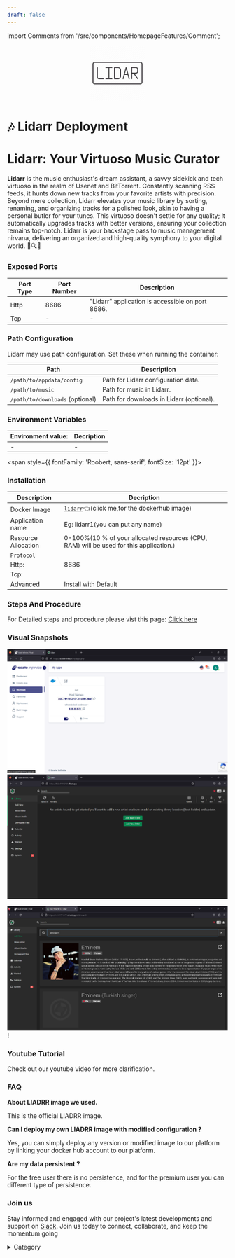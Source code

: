 ```yaml
---
draft: false
---
```

import Comments from '/src/components/HomepageFeatures/Comment';

<p align="center">
  <img src="/img/r43.jpg" alt="Alt Text" width="25%"/>
</p> 
<span style={{ fontFamily: 'Roobert, sans-serif', fontSize: '12pt' }}>


# 🎶 Lidarr Deployment

# Lidarr: Your Virtuoso Music Curator

**Lidarr** is the music enthusiast's dream assistant, a savvy sidekick and tech virtuoso in the realm of Usenet and BitTorrent. Constantly scanning RSS feeds, it hunts down new tracks from your favorite artists with precision. Beyond mere collection, Lidarr elevates your music library by sorting, renaming, and organizing tracks for a polished look, akin to having a personal butler for your tunes. This virtuoso doesn't settle for any quality; it automatically upgrades tracks with better versions, ensuring your collection remains top-notch. Lidarr is your backstage pass to music management nirvana, delivering an organized and high-quality symphony to your digital world. 🎵🔍🌟

### Exposed Ports

| Port Type | Port Number | Description                                       |
| --------- | ----------- | ------------------------------------------------- |
| Http      | 8686        | "Lidarr" application is accessible on port 8686. |
| Tcp       | -           | -             |

### Path Configuration

Lidarr may use path configuration. Set these when running the container:

| Path                          | Description                             |
| ----------------------------- | --------------------------------------- |
| `/path/to/appdata/config`     | Path for Lidarr configuration data.     |
| `/path/to/music`              | Path for music in Lidarr.               |
| `/path/to/downloads` (optional) | Path for downloads in Lidarr (optional). |


### Environment Variables


|   **Environment value:**          | Decription                                                                                                               | 
| --------------------- | ------                                                                                                                   | 
|-       |  -                              |

</span>


<span style={{ fontFamily: 'Roobert, sans-serif', fontSize: '12pt' }}>

### Installation

|  Description          | Decription                                                                                                               | 
| --------------------- | ------                                                                                                                   | 
| Docker Image          |  [`lidarr`](https://hub.docker.com/r/linuxserver/lidarr)👈(click me,for the dockerhub image)                                   |
| Application name      |  Eg: lidarr1(you can put any name)                                                                                        | 
| Resource Allocation   |  0-100%(10 % of your allocated resources (CPU, RAM) will be used for this application.)                                  | 
| `Protocol`            |                                                                                                                          | 
|  Http:                | 8686                                                                                                                      |
|  Tcp:                 |                                                                                                                          | 
|    Advanced           |    Install with Default                                                                                                  |


### Steps And Procedure

For Detailed steps and procedure please vist this page: [Click here](https://techscaleinfinite.github.io/introduction/cloud-float/Steps%20and%20procedure)




### Visual Snapshots

![Alt Text](/img/wwr.jpg)
![Alt Text](/img/eeg.jpg)

![Alt Text](/img/dfdd.jpg)
!

### Youtube Tutorial&#x20;

Check out our youtube video for more clarification.



### FAQ

**About LIADRR image we used.**

This is the official LIADRR image.

**Can I deploy my own LIADRR image with modified configuration ?**

Yes, you can simply deploy any version or modified image to our platform by linking your docker hub account to our platform.

**Are my data persistent ?**

For the free user there is no persistence, and for the premium user you can different type of persistence.

### Join us

Stay informed and engaged with our project's latest developments and support on [Slack](https://app.slack.com/client/T04QS32JX6E/C04QKEWE146). Join us today to connect, collaborate, and keep the momentum going

<details>

<summary>Category</summary>

Kubernetes, cloud computing, DevOps, cloud services, hosting platform, container orchestration, cloud infrastructure, cloud deployment, cloud management, cloud technology, cloud solutions&#x20;

</details>

</span>

<Comments />